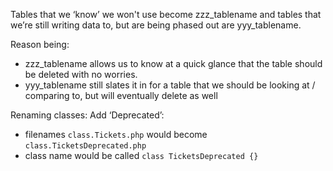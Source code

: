 Tables that we ‘know’ we won't use become zzz_tablename and tables that we’re still writing data to, but are being phased out are yyy_tablename.

Reason being: 
- zzz_tablename allows us to know at a quick glance that the table should be deleted with no worries.
- yyy_tablename still slates it in for a table that we should be looking at / comparing to, but will eventually delete as well

Renaming classes:
Add ‘Deprecated’:
- filenames `class.Tickets.php` would become `class.TicketsDeprecated.php`
- class name would be called `class TicketsDeprecated {}`
